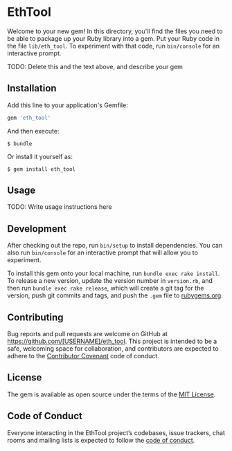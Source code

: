 # EthTool

Welcome to your new gem! In this directory, you'll find the files you need to be able to package up your Ruby library into a gem. Put your Ruby code in the file `lib/eth_tool`. To experiment with that code, run `bin/console` for an interactive prompt.

TODO: Delete this and the text above, and describe your gem

## Installation

Add this line to your application's Gemfile:

```ruby
gem 'eth_tool'
```

And then execute:

    $ bundle

Or install it yourself as:

    $ gem install eth_tool

## Usage

TODO: Write usage instructions here

## Development

After checking out the repo, run `bin/setup` to install dependencies. You can also run `bin/console` for an interactive prompt that will allow you to experiment.

To install this gem onto your local machine, run `bundle exec rake install`. To release a new version, update the version number in `version.rb`, and then run `bundle exec rake release`, which will create a git tag for the version, push git commits and tags, and push the `.gem` file to [rubygems.org](https://rubygems.org).

## Contributing

Bug reports and pull requests are welcome on GitHub at https://github.com/[USERNAME]/eth_tool. This project is intended to be a safe, welcoming space for collaboration, and contributors are expected to adhere to the [Contributor Covenant](http://contributor-covenant.org) code of conduct.

## License

The gem is available as open source under the terms of the [MIT License](https://opensource.org/licenses/MIT).

## Code of Conduct

Everyone interacting in the EthTool project’s codebases, issue trackers, chat rooms and mailing lists is expected to follow the [code of conduct](https://github.com/[USERNAME]/eth_tool/blob/master/CODE_OF_CONDUCT.md).
